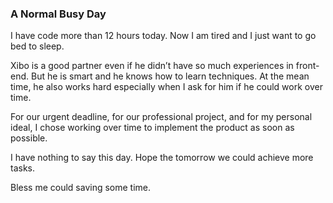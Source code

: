 ### A Normal Busy Day
I have code more than 12 hours today. Now I am tired and I just want to go bed to sleep.

Xibo is a good partner even if he didn’t have so much experiences in front-end. But he is smart and he knows how to learn techniques. At the mean time, he also works hard especially when I ask for him if he could work over time.

For our urgent deadline, for our professional project, and for my personal ideal, I chose working over time to implement the product as soon as possible.

I have nothing to say this day. Hope the tomorrow we could achieve more tasks.

Bless me could saving some time.
